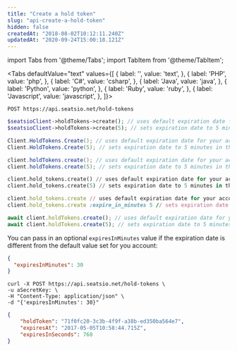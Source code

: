 ```yaml
---
title: "Create a hold token"
slug: "api-create-a-hold-token"
hidden: false
createdAt: "2018-08-02T10:12:11.240Z"
updatedAt: "2020-09-24T15:00:18.121Z"
---
```


import Tabs from '@theme/Tabs';
import TabItem from '@theme/TabItem';



<Tabs 
  defaultValue="text"
  values={[
{ label: '', value: 'text', },
{ label: 'PHP', value: 'php', },
{ label: 'C#', value: 'csharp', },
{ label: 'Java', value: 'java', },
{ label: 'Python', value: 'python', },
{ label: 'Ruby', value: 'ruby', },
{ label: 'Javascript', value: 'javascript', },
]}>
<TabItem value='text'>

```text
POST https://api.seatsio.net/hold-tokens
```

</TabItem>
<TabItem value='php'>

```php
$seatsioClient->holdTokens->create(); // uses default expiration date for your account
$seatsioClient->holdTokens->create(5); // sets expiration date to 5 minutes in the future
```

</TabItem>
<TabItem value='csharp'>

```csharp
Client.HoldTokens.Create(); // uses default expiration date for your account
Client.HoldTokens.Create(5); // sets expiration date to 5 minutes in the future
```

</TabItem>
<TabItem value='java'>

```java
client.holdTokens.create(); // uses default expiration date for your account
client.holdTokens.create(5); // sets expiration date to 5 minutes in the future
```

</TabItem>
<TabItem value='python'>

```python
client.hold_tokens.create() // uses default expiration date for your account
client.hold_tokens.create(5) // sets expiration date to 5 minutes in the future
```

</TabItem>
<TabItem value='ruby'>

```ruby
client.hold_tokens.create // uses default expiration date for your account
client.hold_tokens.create :expire_in_minutes 5 // sets expiration date to 5 minutes in the future
```

</TabItem>
<TabItem value='javascript'>

```javascript
await client.holdTokens.create(); // uses default expiration date for your account
await client.holdTokens.create(5); // sets expiration date to 5 minutes in the future
```

</TabItem>
</Tabs>


You can pass in an optional `expiresInMinutes` value if the expiration date is different from the default value set for you account:
```json
{
  "expiresInMinutes": 30
}
```

```text
curl -X POST https://api.seatsio.net/hold-tokens \
-u aSecretKey: \
-H "Content-Type: application/json" \
-d "{'expiresInMinutes': 30}"
```

```json
{    
    "holdToken": "71f0fc20-3c3b-4f9f-a38b-ed350ba564e7",
    "expiresAt": "2017-05-05T10:58:44.715Z",
    "expiresInSeconds": 768
}
```
